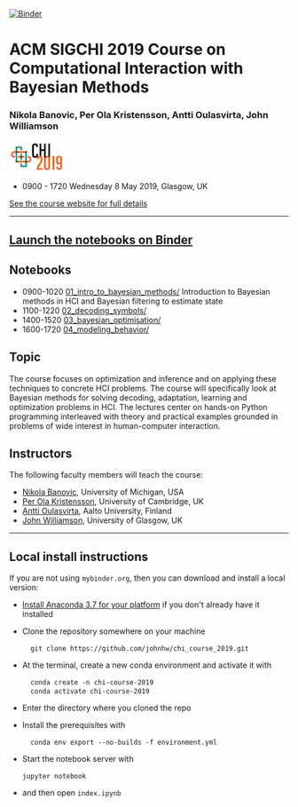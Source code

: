 
[![Binder](http://mybinder.org/badge_logo.svg)](http://beta.mybinder.org/v2/gh/johnhw/chi_course_2019/master)

# ACM SIGCHI 2019 Course on Computational Interaction with Bayesian Methods
### Nikola Banovic, Per Ola Kristensson, Antti Oulasvirta, John Williamson

<img src="imgs/chi2019_logo.png">

* 0900 - 1720 Wednesday 8 May 2019, Glasgow, UK

[See the course website for full details](http://pokristensson.com/chicourse19/)

----

## [Launch the notebooks on Binder](http://beta.mybinder.org/v2/gh/johnhw/chi_course_2019/master)


## Notebooks

* 0900-1020 [01_intro_to_bayesian_methods/](/1_intro_to_bayesian_methods/Introduction_to_Bayesian_Methods_in_HCI.ipynb) Introduction to Bayesian methods in HCI and Bayesian filtering to estimate state
* 1100-1220 [02_decoding_symbols/](/2_decoding_symbols/decoding_symbols.ipynb)
* 1400-1520 [03_bayesian_optimisation/](/3_bayesian_optimisation/bayesian_optimisation.ipynb)
* 1600-1720 [04_modeling_behavior/](/4_modeling_behavior/modeling_behavior.ipynb)
    
## Topic
The course focuses on optimization and inference and on applying these techniques to concrete HCI problems. The course will specifically look at Bayesian methods for solving decoding, adaptation, learning and optimization problems in HCI. The lectures center on hands-on Python programming interleaved with theory and practical examples grounded in problems of wide interest in human-computer interaction.

## Instructors
The following faculty members will teach the course:

* [Nikola Banovic](http://www.nikolabanovic.net/), University of Michigan, USA
* [Per Ola Kristensson](http://pokristensson.com/), University of Cambridge, UK
* [Antti Oulasvirta](http://users.comnet.aalto.fi/oulasvir/), Aalto University, Finland
* [John Williamson](http://www.dcs.gla.ac.uk/~jhw/), University of Glasgow, UK    

---

## Local install instructions
If you are not using `mybinder.org`, then you can download and install a local version:

* [Install Anaconda 3.7 for your platform](https://www.anaconda.com/distribution/) if you don't already have it installed

* Clone the repository somewhere on your machine

        git clone https://github.com/johnhw/chi_course_2019.git

* At the terminal, create a new conda environment and activate it with

        conda create -n chi-course-2019
        conda activate chi-course-2019
        
* Enter the directory where you cloned the repo
* Install the prerequisites with 
    
        conda env export --no-builds -f environment.yml
* Start the notebook server with 

      jupyter notebook
    
* and then open `index.ipynb`
